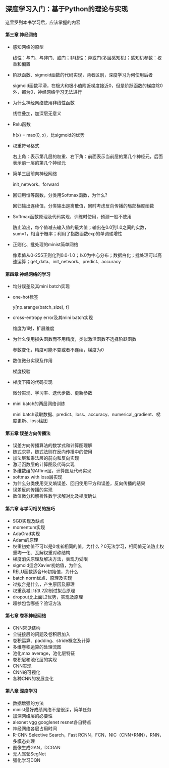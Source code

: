 ## 深度学习入门：基于Python的理论与实现

这里罗列本书学习后，应该掌握的内容

#### 第三章   神经网络

* 感知网络的原型

  线性：与门、与非门、或门；非线性：异或门(多层感知机)；感知机参数：权重和偏置

* 阶跃函数、sigmoid函数的代码实现，两者区别，深度学习为何使用后者

  sigmoid函数平滑，在极大和极小值附近梯度接近0，但是阶跃函数的梯度除0外，都为0，神经网络学习无法进行

* 为什么神经网络使用非线性函数

  线性叠加，加深层无意义

* Relu函数

  h(x) = max(0, x)，比sigmoid的优势

* 权重符号格式

  右上角：表示第几层的权重、右下角：前面表示当前层的第几个神经元，后面表示前一层的第几个神经元

* 简单三层前向神经网络

  init_network、forward

* 回归用恒等函数，分类用Softmax函数，为什么?

  回归输出连续值，分类输出是离散值，同时考虑反向传播的局部梯度函数

* Softmax函数原理及代码实现，训练时使用，预测一般不使用

  防止溢出，每个值减去输入值的最大值；输出在0.0到1.0之间的实数，sum=1，相当于概率；利用了指数函数exp的单调递增性

* 正则化、批处理的minist简单网络

  像素值从0-255正则化到0.0-1.0；以0为中心分布；数据白化；批处理可以高速运算；get_data、init_network、predict、accuracy

#### 第四章   神经网络的学习

* 均分误差及其mini batch实现

* one-hot标签

  y[np.arange(batch_size), t]

* cross-entropy error及其mini batch实现

  维度为1时，扩展维度

* 为什么使用损失函数而不用精度，类似激活函数不选择阶跃函数

  参数变化，精度可能不变或者不连续，梯度为0

* 数值微分实现及作用

  梯度校验

* 梯度下降的代码实现

  微分实现、学习率、迭代步数、更新参数

* mini batch的两层网络训练

  mini batch读取数据、predict、loss、accuracy、numerical_gradient、梯度更新、loss绘图

#### 第五章   误差方向传播法

* 误差方向传播算法的数学式和计算图理解
* 链式求导，链式法则在反向传播中的使用
* 加法层和乘法层的前向和反向实现
* 激活函数层的计算图及代码实现
* 多维数组的Affine层，计算图及代码实现
* softmax with loss层实现
* 为什么分类使用交叉熵误差、回归使用平方和误差，反向传播的结果
* 误差反向传播的实现
* 数值微分和解析性数学求解对比及梯度确认

#### 第六章   与学习相关的技巧

* SGD实现及缺点
* momentum实现
* AdaGrad实现
* Adam的原理
* 权重初始值不可以是0或者相同的值，为什么？0无法学习，相同值无法防止权重均一化、瓦解权重对称结构
* 梯度消失原理及解决方法，表现力受限
* sigmoid适合Xavier初始值，为什么
* RELU函数适合He初始值，为什么
* batch norm优点、原理及实现
* 过拟合是什么，产生原因及原理
* 权重衰减L1和L2抑制过拟合原理
* dropout比上面L2优势，实现及原理
* 超参包含哪些？验证方法

#### 第七章   卷积神经网络

* CNN常见结构
* 全链接层的问题及卷积层加入
* 卷积运算、padding、stride概念及计算
* 多维卷积运算的处理流图
* 池化max average，池化层特征
* 卷积层和池化层的实现
* CNN实现
* CNN的可视化
* 各种CNN的发展变化

#### 第八章   深度学习

* 数据增强的方法
* minist最好成绩网络不是很深，简单任务
* 加深网络层的必要性
* alexnet vgg googlenet resnet各自特点
* 神经网络各层占用时间
* R-CNN Selective Search，Fast RCNN，FCN，NIC（CNN+RNN），RNN，多模态处理
* 图像生成GAN，DCGAN
* 无人驾驶SegNet
* 强化学习DQN